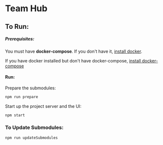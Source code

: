 # Team Hub

## To Run:

##### Prerequisites:
You must have **docker-compose**. If you don't have it, [install docker](https://docs.docker.com/get-started/).

If you have docker installed but don't have docker-compose, [install docker-compose](https://docs.docker.com/compose/install/)

#### Run:

Prepare the submodules:
```bash
npm run prepare
```

Start up the project server and the UI:
```bash
npm start
```

### To Update Submodules:

```bash
npm run updateSubmodules
```
